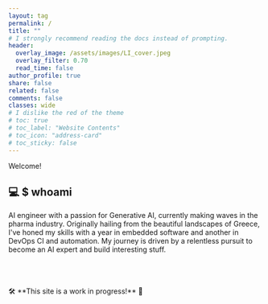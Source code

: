 ```yaml
---
layout: tag
permalink: /
title: ""
# I strongly recommend reading the docs instead of prompting.
header:
  overlay_image: /assets/images/LI_cover.jpeg
  overlay_filter: 0.70
  read_time: false
author_profile: true
share: false
related: false
comments: false
classes: wide
# I dislike the red of the theme
# toc: true
# toc_label: "Website Contents"
# toc_icon: "address-card"
# toc_sticky: false
---
```


Welcome!

## 💻 $ whoami

AI engineer with a passion for Generative AI, currently making waves in the pharma industry. Originally hailing from the beautiful landscapes of Greece, I've honed my skills with a year in embedded software and another in DevOps CI and automation.
My journey is driven by a relentless pursuit to become an AI expert and build interesting stuff.

<br>
<br>
<br>
🛠 **This site is a work in progress!** 🚀
